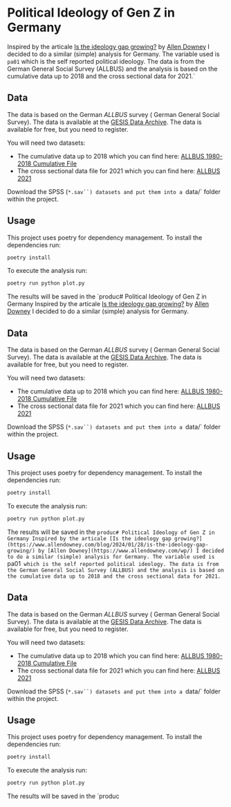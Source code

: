 # Political Ideology of Gen Z in Germany
Inspired by the articale [Is the ideology gap growing?](https://www.allendowney.com/blog/2024/01/28/is-the-ideology-gap-growing/) by [Allen Downey](https://www.allendowney.com/wp/) I decided to do a similar (simple) analysis for Germany. The variable used is `pa01` which is the self reported political ideology. The data is from the German General Social Survey (ALLBUS) and the analysis is based on the cumulative data up to 2018 and the cross sectional data for 2021.`

## Data
The data is based on the German *ALLBUS* survey ( German General Social Survey). The data is available at the [GESIS Data Archive](https://www.gesis.org/en/allbus/allbus-home). The data is available for free, but you need to register. 

You will need two datasets:
- The cumulative data up to 2018 which you can find here: [ALLBUS 1980-2018 Cumulative File](https://search.gesis.org/research_data/ZA5276)
- The cross sectional data file for 2021 which you can find here: [ALLBUS 2021](https://search.gesis.org/research_data/ZA5282)

Download the SPSS (`*.sav``) datasets and put them into a `data/` folder within the project.

## Usage
This project uses poetry for dependency management. To install the dependencies run:
```bash
poetry install
```

To execute the analysis run:
```bash
poetry run python plot.py
```

The results will be saved in the `produc# Political Ideology of Gen Z in Germany
Inspired by the articale [Is the ideology gap growing?](https://www.allendowney.com/blog/2024/01/28/is-the-ideology-gap-growing/) by [Allen Downey](https://www.allendowney.com/wp/) I decided to do a similar (simple) analysis for Germany.

## Data
The data is based on the German *ALLBUS* survey ( German General Social Survey). The data is available at the [GESIS Data Archive](https://www.gesis.org/en/allbus/allbus-home). The data is available for free, but you need to register. 

You will need two datasets:
- The cumulative data up to 2018 which you can find here: [ALLBUS 1980-2018 Cumulative File](https://search.gesis.org/research_data/ZA5276)
- The cross sectional data file for 2021 which you can find here: [ALLBUS 2021](https://search.gesis.org/research_data/ZA5282)

Download the SPSS (`*.sav``) datasets and put them into a `data/` folder within the project.

## Usage
This project uses poetry for dependency management. To install the dependencies run:
```bash
poetry install
```

To execute the analysis run:
```bash
poetry run python plot.py
```

The results will be saved in the `produc# Political Ideology of Gen Z in Germany
Inspired by the articale [Is the ideology gap growing?](https://www.allendowney.com/blog/2024/01/28/is-the-ideology-gap-growing/) by [Allen Downey](https://www.allendowney.com/wp/) I decided to do a similar (simple) analysis for Germany. The variable used is `pa01` which is the self reported political ideology. The data is from the German General Social Survey (ALLBUS) and the analysis is based on the cumulative data up to 2018 and the cross sectional data for 2021.`

## Data
The data is based on the German *ALLBUS* survey ( German General Social Survey). The data is available at the [GESIS Data Archive](https://www.gesis.org/en/allbus/allbus-home). The data is available for free, but you need to register. 

You will need two datasets:
- The cumulative data up to 2018 which you can find here: [ALLBUS 1980-2018 Cumulative File](https://search.gesis.org/research_data/ZA5276)
- The cross sectional data file for 2021 which you can find here: [ALLBUS 2021](https://search.gesis.org/research_data/ZA5282)

Download the SPSS (`*.sav``) datasets and put them into a `data/` folder within the project.

## Usage
This project uses poetry for dependency management. To install the dependencies run:
```bash
poetry install
```

To execute the analysis run:
```bash
poetry run python plot.py
```

The results will be saved in the `produc